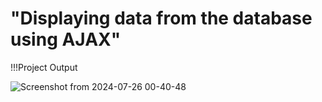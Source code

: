 # "Displaying data from the database using AJAX"

!!!Project Output

![Screenshot from 2024-07-26 00-40-48](https://github.com/user-attachments/assets/7573db2e-a15b-4663-aa19-79529edd9657)
